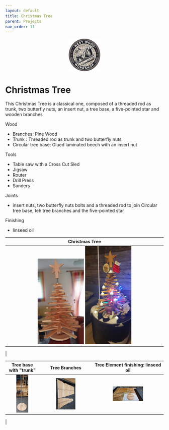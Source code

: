 ```yaml
---
layout: default
title: Christmas Tree
parent: Projects
nav_order: 11
---
```

<p align="center"> <img src="../media/www_logo.png" width="20%" height="20%"/> </p>

# Christmas Tree

This Christmas Tree is a classical one, composed of a threaded rod as trunk, two butterfly nuts, an insert nut, a tree base, a five-pointed star and wooden branches

Wood
* Branches: Pine Wood
* Trunk : Threaded rod as trunk and two butterfly nuts
* Circular tree base: Glued laminated beech with an insert nut


Tools
* Table saw with a Cross Cut Sled  
* Jigsaw
* Router
* Drill Press
* Sanders


Joints
* insert nuts, two butterfly nuts bolts and a threaded rod to join Circular tree base, teh tree branches and the five-pointed star

Finishing
* linseed oil


|                                                                                                                            Christmas Tree                                                                                                                            |
|:--------------------------------------------------------------------------------------------------------------------------------------------------------------------------------------------------------------------------------------------------------------------:|
| [<img alt="image" height="30%" src="/media/Christmas_Tree.jpg" width="30%"/>](https://garlatti.github.io/media/Christmas_Tree.jpg)  [<img alt="image" height="30%" src="/media/sapin_decore.jpg" width="30%"/>](https://garlatti.github.io/media/sapin_decore.jpg) | 
|      



|                                                            Tree base with "trunk"                                                            |                                                          Tree Branches                                                           |                                                               Tree Element finishing: linseed oil                                                               |
|:--------------------------------------------------------------------------------------------------------------------------------------------:|:--------------------------------------------------------------------------------------------------------------------------------:|:----------------------------------------------------------------------------------------------------------------------------------------------------:|
| [<img alt="image" height="45%" src="/media/Tree_Base_and_Trunk.jpg" width="40%"/>](https://garlatti.github.io/media/Tree_Base_and_Trunk.jpg) | [<img alt="image" height="45%" src="/media/Tree_Branches.jpg" width="40%"/>](https://garlatti.github.io/media/Tree_Branches.jpg) | [<img alt="image" height="45%" src="/media/Tree_elements_finishing.jpg" width="45%"/>](https://garlatti.github.io/media/Tree_elements_finishing.jpg) |
|    